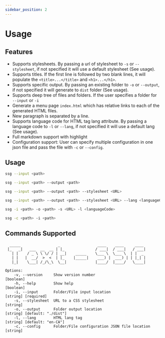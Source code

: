 ```yaml
---
sidebar_position: 2
---
```


# Usage

## Features

- Supports stylesheets. By passing a url of stylesheet to `-s` or `--stylesheet`, if not specified it will use a default stylesheet (See usage).
- Supports titles. If the first line is followed by two blank lines, it will populate the `<title>...</title>` and `<h1>...</h1>`.
- Supports specific output. By passing an existing folder to `-o` or `--output`, if not specified it will generate to `dist` folder (See usage).
- Supports deep tree of files and folders. If the user specifies a folder for `--input` or `-i`
- Generate a menu page `index.html` which has relative links to each of the generated HTML files.
- New paragraph is separated by a line.
- Supports language code for HTML tag lang attribute. By passing a language code to `-l` or `--lang`, if not specified it will use a default lang (See usage).
- Full markdown support with highlight
- Configuration support: User can specify multiple configuration in one json file and pass the file with `-c` or `--config`.

## Usage

```bash
ssg --input <path>
```

```bash
ssg --input <path> --output <path>
```

```bash
ssg --input <path> --output <path> --stylesheet <URL>
```

```bash
ssg --input <path> --output <path> --stylesheet <URL> --lang <languageCode>
```

```bash
ssg -i <path> -o <path> -s <URL> -l <languageCode>
```

```bash
ssg -c <path> -i <path>
```

## Commands Supported

```none
  _____                 _                 ____    ____     ____
 |_   _|   ___  __  __ | |_              / ___|  / ___|   / ___|
   | |    / _ \ \ \/ / | __|    _____    \___ \  \___ \  | |  _
   | |   |  __/  >  <  | |_    |_____|    ___) |  ___) | | |_| |
   |_|    \___| /_/\_\  \__|             |____/  |____/   \____|

Options:
    -v, --version     Show version number            			          [boolean]
    -h, --help        Show help                      		   	          [boolean]
    -i, --input       Folder/File input location    	                  [string] [required]
    -s, --stylesheet  URL to a CSS stylesheet         			          [string]
    -o, --output      Folder output location                              [string] [default: "./dist"]
    -l, --lang        HTML lang tag                                       [string] [default: "en-CA"]
    -c, --config      Folder/File configuration JSON file location        [string]
```
